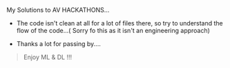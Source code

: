 My Solutions to AV HACKATHONS...

- The code isn't clean at all for a lot of files there, so try to understand the flow of the code...( Sorry fo this as it isn't an engineering approach)

- Thanks a lot for passing by....

> Enjoy ML & DL !!!

